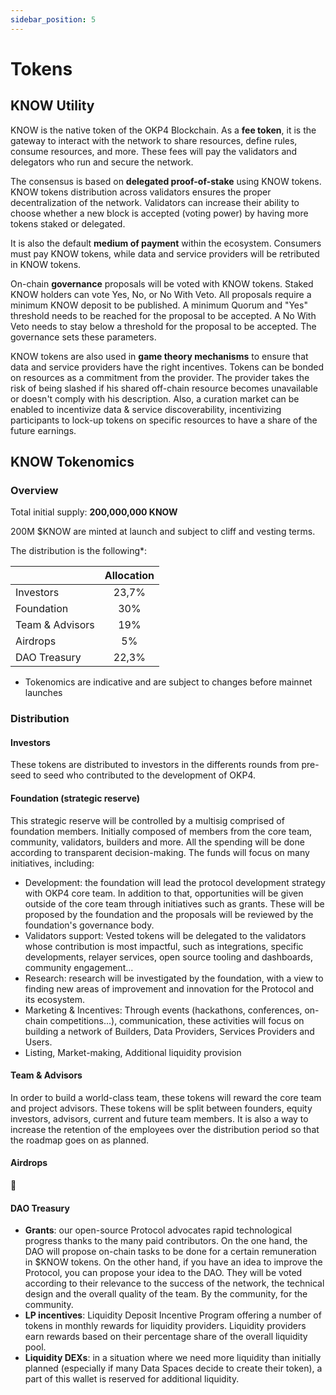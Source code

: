 ```yaml
---
sidebar_position: 5
---
```


# Tokens

## KNOW Utility

KNOW is the native token of the OKP4 Blockchain. As a **fee token**, it is the gateway to interact with the network to share resources, define rules, consume resources, and more. These fees will pay the validators and delegators who run and secure the network.

The consensus is based on **delegated proof-of-stake** using KNOW tokens. KNOW tokens distribution across validators ensures the proper decentralization of the network. Validators can increase their ability to choose whether a new block is accepted (voting power) by having more tokens staked or delegated.

It is also the default **medium of payment** within the ecosystem. Consumers must pay KNOW tokens, while data and service providers will be retributed in KNOW tokens.

On-chain **governance** proposals will be voted with KNOW tokens. Staked KNOW holders can vote Yes, No, or No With Veto. All proposals require a minimum KNOW deposit to be published. A minimum Quorum and "Yes" threshold needs to be reached for the proposal to be accepted. A No With Veto needs to stay below a threshold for the proposal to be accepted. The governance sets these parameters.

KNOW tokens are also used in **game theory mechanisms** to ensure that data and service providers have the right incentives. Tokens can be bonded on resources as a commitment from the provider. The provider takes the risk of being slashed if his shared off-chain resource becomes unavailable or doesn't comply with his description. Also, a curation market can be enabled to incentivize data & service discoverability, incentivizing participants to lock-up tokens on specific resources to have a share of the future earnings.

## KNOW Tokenomics

### Overview

Total initial supply: **200,000,000 KNOW**

200M $KNOW are minted at launch and subject to cliff and vesting terms.

The distribution is the following*:

|                 | Allocation |
|-----------------|:----------:|
| Investors       |    23,7%   |
| Foundation      |     30%    |
| Team & Advisors |     19%    |
| Airdrops        |      5%    |
| DAO Treasury    |    22,3%   |

* Tokenomics are indicative and are subject to changes before mainnet launches

### Distribution

#### Investors

These tokens are distributed to investors in the differents rounds from pre-seed to seed who contributed to the development of OKP4.

#### Foundation (strategic reserve)

This strategic reserve will be controlled by a multisig comprised of foundation members. Initially composed of members from the core team, community, validators, builders and more. All the spending will be done according to transparent decision-making. The funds will focus on many initiatives, including:

* Development: the foundation will lead the protocol development strategy with OKP4 core team. In addition to that, opportunities will be given outside of the core team through initiatives such as grants. These will be proposed by the foundation and the proposals will be reviewed by the foundation's governance body.
* Validators support: Vested tokens will be delegated to the validators whose contribution is most impactful, such as integrations, specific developments, relayer services, open source tooling and dashboards, community engagement...
* Research: research will be investigated by the foundation, with a view to finding new areas of improvement and innovation for the Protocol and its ecosystem.
* Marketing & Incentives: Through events (hackathons, conferences, on-chain competitions...), communication, these activities will focus on building a network of Builders, Data Providers, Services Providers and Users.
* Listing, Market-making, Additional liquidity provision

#### Team & Advisors

In order to build a world-class team, these tokens will reward the core team and project advisors. These tokens will be split between founders, equity investors, advisors, current and future team members. It is also a way to increase the retention of the employees over the distribution period so that the roadmap goes on as planned.

#### Airdrops

:eyes:

#### DAO Treasury

* **Grants**: our open-source Protocol advocates rapid technological progress thanks to the many paid contributors. On the one hand, the DAO will propose on-chain tasks to be done for a certain remuneration in $KNOW tokens. On the other hand, if you have an idea to improve the Protocol, you can propose your idea to the DAO. They will be voted according to their relevance to the success of the network, the technical design and the overall quality of the team. By the community, for the community.
* **LP incentives**: Liquidity Deposit Incentive Program offering a number of tokens in monthly rewards for liquidity providers. Liquidity providers earn rewards based on their percentage share of the overall liquidity pool.
* **Liquidity DEXs**: in a situation where we need more liquidity than initially planned (especially if many Data Spaces decide to create their token), a part of this wallet is reserved for additional liquidity.

